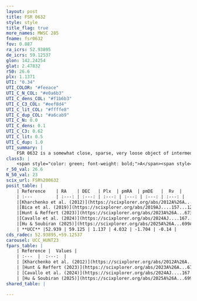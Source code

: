```yaml
---
layout: post
title: FSR 0632
style: style
title_flag: true
more_names: MWSC 285
fname: fsr0632
fov: 0.887
ra_icrs: 52.93895
de_icrs: 59.12537
glon: 142.24254
glat: 2.47832
r50: 26.6
plx: 1.1371
UTI: "0.34"
UTI_COLOR: "#feeace"
UTI_C_N_COL: "#e0a6b3"
UTI_C_dens_COL: "#f1b6b3"
UTI_C_C3_COL: "#eef8d4"
UTI_C_lit_COL: "#ffffe8"
UTI_C_dup_COL: "#a6cab9"
UTI_C_N: 0.0
UTI_C_dens: 0.1
UTI_C_C3: 0.62
UTI_C_lit: 0.5
UTI_C_dup: 1.0
UTI_summary: |
    FSR 0632 is a somewhat close, sparse, very loose object of intermediate C3 quality. It is moderately studied in the literature.<br><br><span style="color: #99180f; font-weight: bold;">Warning: </span>contains less than 25 stars with <i>P>0.5</i> estimated.
class3: |
    <span style="color: green; font-weight: bold;">A</span><span style="color: red; font-weight: bold;">C</span>
r_50_val: 26.6
N_50_val: 23
scix_url: FSR%200632
posit_table: |
    | Reference    | RA    | DEC   | Plx  | pmRA  | pmDE   |  Rv  |
    | :---         | :---: | :---: | :---: | :---: | :---: | :---: |
    |[Kharchenko et al. (2012)](https://scixplorer.org/abs/2012A%26A...543A.156K) | 53.145 | 59.21 | -- | 1.87 | -2.32 | -- |
    |[Bica et al. (2019)](https://scixplorer.org/abs/2019AJ....157...12B) | 53.108 | 59.184 | -- | -- | -- | -- |
    |[Hunt & Reffert (2023)](https://scixplorer.org/abs/2023A%26A...673A.114H) | 53.013 | 59.133 | 1.131 | 4.008 | -1.708 | -3.421 |
    |[Cavallo et al. (2024)](https://scixplorer.org/abs/2024AJ....167...12C) | 53.066 | 59.085 | 1.135 | -- | -- | -- |
    |[Hu & Soubiran (2025)](https://scixplorer.org/abs/2025A%26A...699A.246H) | 53.066 | 59.085 | -- | -- | -- | -- |
    | **UCC** |52.939 | 59.125 | 1.137 | 4.032 | -1.704 | -0.14 | 
cds_radec: 52.93895,+59.12537
carousel: UCC_HUNT23
fpars_table: |
    | Reference |  Values |
    | :---  |  :---:  |
    | [Kharchenko et al. (2012)](https://scixplorer.org/abs/2012A%26A...543A.156K) | `e_bv=0.687, distance=1037, log_age=8.35` |
    | [Hunt & Reffert (2023)](https://scixplorer.org/abs/2023A%26A...673A.114H) | `AV50=0.999, diffAV50=0.576, MOD50=9.624, logAge50=8.585` |
    | [Cavallo et al. (2024)](https://scixplorer.org/abs/2024AJ....167...12C) | `AV50=0.95, dMod50=9.69, logAge50=8.83, [Fe/H]50=0.03` |
    | [Hu & Soubiran (2025)](https://scixplorer.org/abs/2025A%26A...699A.246H) | `MA22=-0.14, MA23f=-0.1, MZ23=0.01, MK24=-0.08, MF24=-0.06` |
shared_table: |
    
---
```

